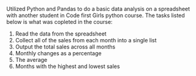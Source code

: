 Utilized Python and Pandas to do a basic data analysis on a spreadsheet with another student in Code first Girls python course. The tasks listed below is what was copleted in the course:
1. Read the data from the spreadsheet
2. Collect all of the sales from each month into a single list
3. Output the total sales across all months
4.  Monthly changes as a percentage
5. The average
6. Months with the highest and lowest sales
